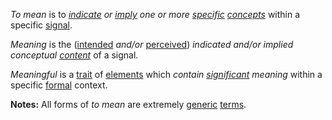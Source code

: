 *To mean* is to *[indicate](https://github.com/gcassel/Modular-Organization-Terminology/blob/master/terms/indicate.md) or [imply](https://github.com/gcassel/Modular-Organization-Terminology/blob/master/terms/imply.md) one or more [specific](https://github.com/gcassel/Modular-Organization-Terminology/blob/master/terms/https://github.com/gcassel/Modular-Organization-Terminology/blob/master/terms/specific.md) [concepts](https://github.com/gcassel/Modular-Organization-Terminology/blob/master/terms/concept.md)* within a specific [signal](https://github.com/gcassel/Modular-Organization-Terminology/blob/master/terms/signal.md).
		
*Meaning* is the ([intended](https://github.com/gcassel/Modular-Organization-Terminology/blob/master/terms/intention.md) *and/or* [perceived](https://github.com/gcassel/Modular-Organization-Terminology/blob/master/terms/perceive.md)) *indicated and/or implied* *conceptual [content](https://github.com/gcassel/Modular-Organization-Terminology/blob/master/terms/content.md)* of a signal.

*Meaningful* is a [trait](https://github.com/gcassel/Modular-Organization-Terminology/blob/master/terms/trait.md) of [elements](https://github.com/gcassel/Modular-Organization-Terminology/blob/master/terms/element.md) which *contain [significant](https://github.com/gcassel/Modular-Organization-Terminology/blob/master/terms/significance.md) meaning* within a specific [formal](https://github.com/gcassel/Modular-Organization-Terminology/blob/master/terms/form.md) context.
		
**Notes:**  All forms of *to mean* are extremely [generic](https://github.com/gcassel/Modular-Organization-Terminology/blob/master/terms/generic.md) [terms](https://github.com/gcassel/Modular-Organization-Terminology/blob/master/terms/term.md).
